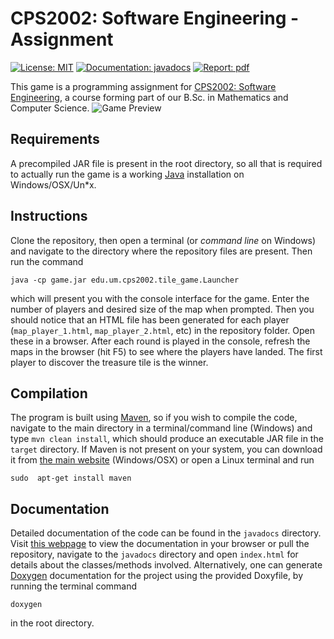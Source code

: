 # CPS2002: Software Engineering - Assignment
[![License: MIT](https://img.shields.io/badge/License-MIT-blue.svg)](https://opensource.org/licenses/MIT)
[![Documentation: javadocs](https://img.shields.io/badge/documentation-javadocs-orange.svg)](https://gitcdn.link/repo/stefaniatadama/cps2002-assignment/master/javadocs/index.html)
[![Report: pdf](https://img.shields.io/badge/report-pdf-red.svg)](https://stefaniatadama.com/cps2002-assignment/report.pdf)

This game is a programming assignment for [CPS2002: Software Engineering](https://www.um.edu.mt/courses/studyunit/CPS2002), a course forming part of our B.Sc. in Mathematics and Computer Science.
![Game Preview](https://i.imgur.com/8VwMS9v.png)

## Requirements
A precompiled JAR file is present in the root directory, so all that is required to actually run the game is a working [Java](https://java.com/en/download/) installation on Windows/OSX/Un*x.

## Instructions
Clone the repository, then open a terminal (or _command line_ on Windows) and navigate to the directory where the repository files are present. Then run the command

    java -cp game.jar edu.um.cps2002.tile_game.Launcher

which will present you with the console interface for the game. Enter the number of players and desired size of the map when prompted. Then you should notice that an HTML file has been generated for each player (`map_player_1.html`, `map_player_2.html`, etc) in the repository folder. Open these in a browser. After each round is played in the console, refresh the maps in the browser (hit F5) to see where the players have landed. The first player to discover the treasure tile is the winner.

## Compilation
The program is built using [Maven](https://maven.apache.org/), so if you wish to compile the code, navigate to the main directory in a terminal/command line (Windows) and type `mvn clean install`, which should produce an executable JAR file in the `target` directory. If Maven is not present on your system, you can download it from [the main website](https://maven.apache.org/) (Windows/OSX) or open a Linux terminal and run

    sudo  apt-get install maven

## Documentation
Detailed documentation of the code can be found in the `javadocs` directory. Visit [this webpage](https://gitcdn.link/repo/stefaniatadama/cps2002-assignment/master/javadocs/index.html) to view the documentation in your browser or pull the repository, navigate to the `javadocs` directory and open `index.html` for details about the classes/methods involved. Alternatively, one can generate [Doxygen](https://www.doxygen.nl/index.html) documentation for the project using the provided Doxyfile, by running the terminal command

    doxygen

in the root directory.
